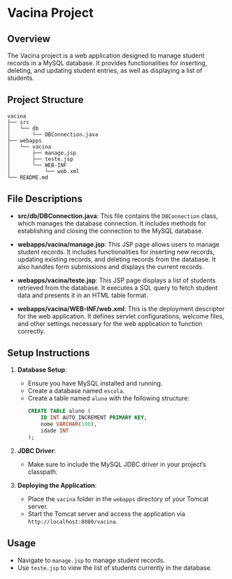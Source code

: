 # Vacina Project

## Overview
The Vacina project is a web application designed to manage student records in a MySQL database. It provides functionalities for inserting, deleting, and updating student entries, as well as displaying a list of students.

## Project Structure
```
vacina
├── src
│   └── db
│       └── DBConnection.java
├── webapps
│   └── vacina
│       ├── manage.jsp
│       ├── teste.jsp
│       └── WEB-INF
│           └── web.xml
└── README.md
```

## File Descriptions

- **src/db/DBConnection.java**: 
  This file contains the `DBConnection` class, which manages the database connection. It includes methods for establishing and closing the connection to the MySQL database.

- **webapps/vacina/manage.jsp**: 
  This JSP page allows users to manage student records. It includes functionalities for inserting new records, updating existing records, and deleting records from the database. It also handles form submissions and displays the current records.

- **webapps/vacina/teste.jsp**: 
  This JSP page displays a list of students retrieved from the database. It executes a SQL query to fetch student data and presents it in an HTML table format.

- **webapps/vacina/WEB-INF/web.xml**: 
  This is the deployment descriptor for the web application. It defines servlet configurations, welcome files, and other settings necessary for the web application to function correctly.

## Setup Instructions

1. **Database Setup**:
   - Ensure you have MySQL installed and running.
   - Create a database named `escola`.
   - Create a table named `aluno` with the following structure:
     ```sql
     CREATE TABLE aluno (
         ID INT AUTO_INCREMENT PRIMARY KEY,
         nome VARCHAR(100),
         idade INT
     );
     ```

2. **JDBC Driver**:
   - Make sure to include the MySQL JDBC driver in your project’s classpath.

3. **Deploying the Application**:
   - Place the `vacina` folder in the `webapps` directory of your Tomcat server.
   - Start the Tomcat server and access the application via `http://localhost:8080/vacina`.

## Usage
- Navigate to `manage.jsp` to manage student records.
- Use `teste.jsp` to view the list of students currently in the database.
